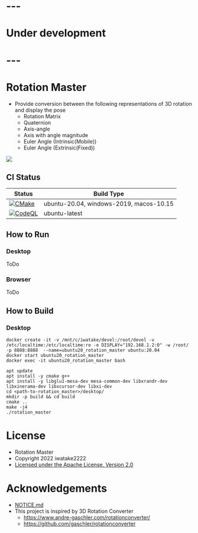 # ---
# Under development
# ---


# Rotation Master
- Provide conversion between the following representations of 3D rotation and display the pose
    - Rotation Matrix
    - Quaternion
    - Axis-angle
    - Axis with angle magnitude
    - Euler Angle (Intrinsic(Mobile))
    - Euler Angle (Extrinsic(Fixed))

![](https://user-images.githubusercontent.com/11009876/148202305-43d7d04e-b680-4f58-99ce-03cf6f6d0dd0.jpg)

## CI Status
Status | Build Type
------ | ----------
[![CMake](https://github.com/iwatake2222/rotation_master/actions/workflows/cmake.yml/badge.svg)](https://github.com/iwatake2222/rotation_master/actions/workflows/cmake.yml) | ubuntu-20.04, windows-2019, macos-10.15
[![CodeQL](https://github.com/iwatake2222/rotation_master/actions/workflows/codeql-analysis.yml/badge.svg)](https://github.com/iwatake2222/rotation_master/actions/workflows/codeql-analysis.yml) | ubuntu-latest

## How to Run
### Desktop
ToDo

### Browser
ToDo

## How to Build
### Desktop
```
docker create -it -v /mnt/c/iwatake/devel:/root/devel -v /etc/localtime:/etc/localtime:ro -e DISPLAY="192.168.1.2:0" -w /root/ -p 8888:8888  --name=ubuntu20_rotation_master ubuntu:20.04
docker start ubuntu20_rotation_master
docker exec -it ubuntu20_rotation_master bash

apt update
apt install -y cmake g++
apt install -y libglu1-mesa-dev mesa-common-dev libxrandr-dev libxinerama-dev libxcursor-dev libxi-dev
cd <path-to-rotation_master>/desktop/
mkdir -p build && cd build
cmake ..
make -j4
./rotation_master
```


# License
- Rotation Master
- Copyright 2022 iwatake2222
- [Licensed under the Apache License, Version 2.0](LICENSE)

# Acknowledgements
- [NOTICE.md](NOTICE.md)
- This project is inspired by 3D Rotation Converter
    - https://www.andre-gaschler.com/rotationconverter/
    - https://github.com/gaschler/rotationconverter
